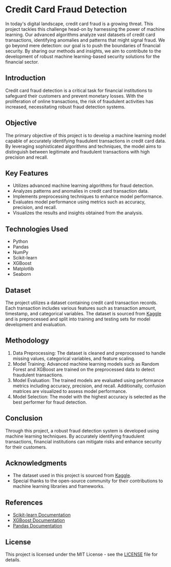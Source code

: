 # Credit Card Fraud Detection

In today's digital landscape, credit card fraud is a growing threat. This project tackles this challenge head-on by harnessing the power of machine learning. Our advanced algorithms analyze vast datasets of credit card transactions, identifying anomalies and patterns that might signal fraud. We go beyond mere detection: our goal is to push the boundaries of financial security. By sharing our methods and insights, we aim to contribute to the development of robust machine learning-based security solutions for the financial sector.

## Introduction

Credit card fraud detection is a critical task for financial institutions to safeguard their customers and prevent monetary losses. With the proliferation of online transactions, the risk of fraudulent activities has increased, necessitating robust fraud detection systems.

## Objective

The primary objective of this project is to develop a machine learning model capable of accurately identifying fraudulent transactions in credit card data. By leveraging sophisticated algorithms and techniques, the model aims to distinguish between legitimate and fraudulent transactions with high precision and recall.

## Key Features

- Utilizes advanced machine learning algorithms for fraud detection.
- Analyzes patterns and anomalies in credit card transaction data.
- Implements preprocessing techniques to enhance model performance.
- Evaluates model performance using metrics such as accuracy, precision, and recall.
- Visualizes the results and insights obtained from the analysis.

## Technologies Used

- Python
- Pandas
- NumPy
- Scikit-learn
- XGBoost
- Matplotlib
- Seaborn

## Dataset

The project utilizes a dataset containing credit card transaction records. Each transaction includes various features such as transaction amount, timestamp, and categorical variables. The dataset is sourced from [Kaggle](https://www.kaggle.com/datasets/mlg-ulb/creditcardfraud) and is preprocessed and split into training and testing sets for model development and evaluation.

## Methodology

1. Data Preprocessing: The dataset is cleaned and preprocessed to handle missing values, categorical variables, and feature scaling.
2. Model Training: Advanced machine learning models such as Random Forest and XGBoost are trained on the preprocessed data to detect fraudulent transactions.
3. Model Evaluation: The trained models are evaluated using performance metrics including accuracy, precision, and recall. Additionally, confusion matrices are visualized to assess model performance.
4. Model Selection: The model with the highest accuracy is selected as the best performer for fraud detection.

## Conclusion

Through this project, a robust fraud detection system is developed using machine learning techniques. By accurately identifying fraudulent transactions, financial institutions can mitigate risks and enhance security for their customers.

## Acknowledgments

- The dataset used in this project is sourced from [Kaggle](https://www.kaggle.com/datasets/mlg-ulb/creditcardfraud).
- Special thanks to the open-source community for their contributions to machine learning libraries and frameworks.

## References

- [Scikit-learn Documentation](https://scikit-learn.org/stable/documentation.html)
- [XGBoost Documentation](https://xgboost.readthedocs.io/en/latest/)
- [Pandas Documentation](https://pandas.pydata.org/pandas-docs/stable/index.html)

## License

This project is licensed under the MIT License - see the [LICENSE](LICENSE) file for details.
